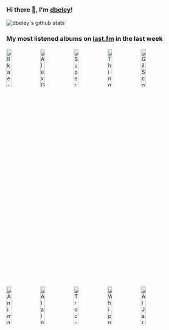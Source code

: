 ### Hi there 👋, I'm [dbeley](https://dbeley.ovh/en)!

![dbeley's github stats](https://github-readme-stats.vercel.app/api?username=dbeley)

### My most listened albums on [last.fm](https://www.last.fm/user/d_beley) in the last week

[<img src='https://lastfm.freetls.fastly.net/i/u/300x300/e0e698de770d4e138a12ad588fa2cfbd.jpg' width='16%' height='16%' alt='Ilkae - Pistachio Island'>](https://www.last.fm/music/ilkae/pistachio%2bisland)&nbsp;
[<img src='https://lastfm.freetls.fastly.net/i/u/300x300/0b8520054cfd8af493b44a8bed0a2361.jpg' width='16%' height='16%' alt='Alex G - TRICK'>](https://www.last.fm/music/alex%2bg/trick)&nbsp;
[<img src='https://lastfm.freetls.fastly.net/i/u/300x300/6bd76924557314df166ca971f0877b20.jpg' width='16%' height='16%' alt='Supercar - ⚾︎⚾︎⚾︎ Change!!'>](https://www.last.fm/music/supercar/%25e2%259a%25be%25ef%25b8%258e%25e2%259a%25be%25ef%25b8%258e%25e2%259a%25be%25ef%25b8%258e%2bchange%2521%2521)&nbsp;
[<img src='https://lastfm.freetls.fastly.net/i/u/300x300/cca557bb9c6317312f5647c8c94c55e2.png' width='16%' height='16%' alt='Thingy - Songs About Angels, Evil, and Running Around on Fire'>](https://www.last.fm/music/thingy/songs%2babout%2bangels%252c%2bevil%252c%2band%2brunning%2baround%2bon%2bfire)&nbsp;
[<img src='https://lastfm.freetls.fastly.net/i/u/300x300/25f876d840ccc957a9954890cf3e2166.png' width='16%' height='16%' alt='Gil Scott‐Heron - I’m New Here'>](https://www.last.fm/music/gil%2bscott%25e2%2580%2590heron/i%25e2%2580%2599m%2bnew%2bhere)&nbsp;
<br>
[<img src='https://lastfm.freetls.fastly.net/i/u/300x300/102271a7f00843edc3b7c082fe831683.png' width='16%' height='16%' alt='Animal Collective - Feels'>](https://www.last.fm/music/animal%2bcollective/feels)&nbsp;
[<img src='https://lastfm.freetls.fastly.net/i/u/300x300/48cbb611bb45ad693a1ec00855533787.png' width='16%' height='16%' alt='Alain Goraguer - La Planète sauvage'>](https://www.last.fm/music/alain%2bgoraguer/la%2bplan%25c3%25a8te%2bsauvage)&nbsp;
[<img src='https://lastfm.freetls.fastly.net/i/u/300x300/6b6bbb115d2842d994bf3c610537972d.jpg' width='16%' height='16%' alt='Troc - Troc 2011'>](https://www.last.fm/music/troc/troc%2b2011)&nbsp;
[<img src='https://lastfm.freetls.fastly.net/i/u/300x300/55e47f952223131db791a7cea2271530.jpg' width='16%' height='16%' alt='Whipping Boy - Heartworm'>](https://www.last.fm/music/whipping%2bboy/heartworm)&nbsp;
[<img src='https://lastfm.freetls.fastly.net/i/u/300x300/43868f7a4539216867846ae045ae2b18.jpg' width='16%' height='16%' alt='Al Jarreau - Breakin’ Away'>](https://www.last.fm/music/al%2bjarreau/breakin%25e2%2580%2599%2baway)&nbsp;
<br>
